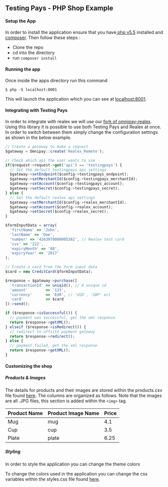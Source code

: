 ## Testing Pays - PHP Shop Example

#### Setup the App
In order to install the application ensure that you have[ php v5.5](http://php.net/downloads.php) installed and [composer](https://getcomposer.org/download/). Then follow these steps :

- Clone the repo
- cd into the directory
- run `composer install`


#### Running the app
Once inside the apps directory run this command

`$ php -S localhost:8001`

This will launch the application which you can see at [localhost:8001](http://localhost:8001/).


#### Integrating with Testing Pays
In order to integrate with realex we will use our [fork of omnipay-realex](https://github.com/ThePaymentWorks/omnipay-realex). Using this library it is possible to use both Testing Pays and Realex at once. In order to switch between them simply change the configuration settings as shown in the below example.

```js
// Create a gateway to make a request
$gateway = Omnipay::create('Realex_Remote');

// Check which api the user wants to use
if($request->request->get('api') == 'testingpays') {
  // Set the default testingpays api settings
  $gateway->setEndpoint($config->testingpays_endpoint);
  $gateway->setMerchantId($config->testingpays_merchantId);
  $gateway->setAccount($config->testingpays_account);
  $gateway->setSecret($config->testingpays_secret);
} else {
  // Set the default realex api settings
  $gateway->setMerchantId($config->realex_merchantId);
  $gateway->setAccount($config->realex_account);
  $gateway->setSecret($config->realex_secret);
}

$formInputData = array(
  'firstName' => 'John',
  'lastName' => 'Doe',
  'number' => '4263970000005262', // Realex test card
  'cvv' => '222',
  'expiryMonth' => '08',
  'expiryYear' => '2017'
);

// Create a card from the form input data
$card = new CreditCard($formInputData);

$response = $gateway->purchase([
  'transactionId' => uniqid(), // A unique id
  'amount'        => '123',
  'currency'      => 'EUR', // 'USD', 'GBP' ect
  'card'          => $card
])->send();

if ($response->isSuccessful()) {
  // payment was successful, get the xml response
  return $response->getXML();
} elseif ($response->isRedirect()) {
  // redirect to offsite payment gateway
  return $response->redirect();
} else {
  // payment failed, get the xml response
  return $response->getXML();
}
```


#### Customizing the shop

##### Products & Images
The details for products and their images are stored within the products.csv file found [here](assets/products/products.csv). The columns are organized as follows. Note that the images are all .JPG files, this section is added within the `<img>` tag.

|Product Name|Product Image Name|Price|
|---|---|---|
|Mug|mug|4.1|
|Cup|cup|3.5|
|Plate|plate|6.25|

##### Styling
In order to style the application you can change the theme colors

To change the colors used in the application you can change the css variables within the styles.css file found [here](assets/styles/styles.css).

